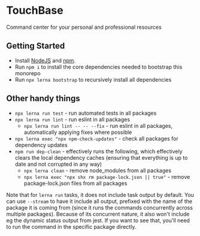 # TouchBase
Command center for your personal and professional resources

## Getting Started
* Install [NodeJS](https://nodejs.org/) and [npm](https://www.npmjs.com/).
* Run `npm i` to install the core dependencies needed to bootstrap this monorepo
* Run `npx lerna bootstrap` to recursively install all dependencies

## Other handy things
* `npx lerna run test` - run automated tests in all packages
* `npx lerna run lint` - run eslint in all packages
  * `npx lerna run lint -- -- --fix` - run eslint in all packages, automatically applying fixes where possible
* `npx lerna exec "npx npm-check-updates"` - check all packages for dependency updates
* `npm run dep-clean` - effectively runs the following, which effectively clears the local dependency caches
  (ensuring that everything is up to date and not corrupted in any way)
  * `npx lerna clean` - remove node_modules from all packages
  * `npx lerna exec "npx shx rm package-lock.json || true"` - remove package-lock.json files from all packages

Note that for `lerna run` tasks, it does not include task output by default. You can use `--stream` to have it include
all output, prefixed with the name of the package it is coming from (since it runs the commands concurrently across
multiple packages). Because of its concurrent nature, it also won't include eg the dynamic status output from jest.
If you want to see that, you'll need to run the command in the specific package directly.
